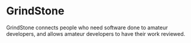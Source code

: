 # GrindStone
GrindStone connects people who need software done to amateur developers, and allows amateur developers to have their work reviewed.
